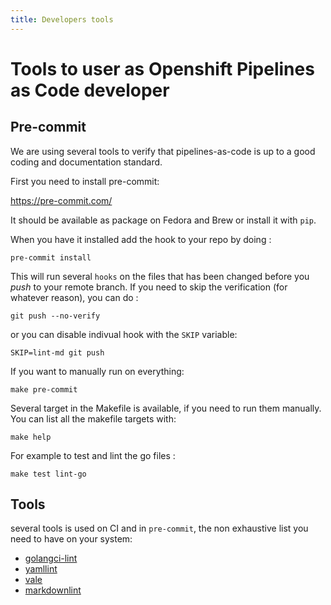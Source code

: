 ```yaml
---
title: Developers tools
---
```

# Tools to user as Openshift Pipelines as Code developer

## Pre-commit

We are using several tools to verify that pipelines-as-code is up to a good
coding and documentation standard.

First you need to install pre-commit:

<https://pre-commit.com/>

It should be available as package on Fedora and Brew or install it with `pip`.

When you have it installed add the hook to your repo by doing :

    pre-commit install

This will run several `hooks` on the files that has been changed before you
*push* to your remote branch. If you need to skip the verification (for whatever
reason), you can do :

    git push --no-verify

or you can disable indivual hook with the `SKIP` variable:

    SKIP=lint-md git push

If you want to manually run on everything:

    make pre-commit

Several target in the Makefile is available, if you need to run them
manually. You can list all the makefile targets with:

    make help

For example to test and lint the go files :

    make test lint-go

## Tools

several tools is used on CI and in `pre-commit`, the non exhaustive list you
need to have on your system:

* [golangci-lint](https://github.com/golangci/golangci-lint)
* [yamllint](https://github.com/adrienverge/yamllint)
* [vale](https://github.com/errata-ai/vale)
* [markdownlint](https://github.com/golangci/golangci-lint)
